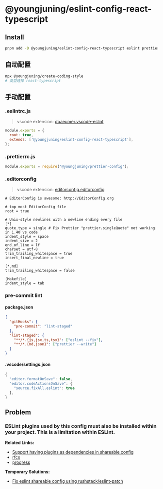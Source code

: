 # @youngjuning/eslint-config-react-typescript

## Install

```sh
pnpm add -D @youngjuning/eslint-config-react-typescript eslint prettier typescript @youngjuning/prettier-config lint-staged yorkie
```

## 自动配置

```sh
npx @youngjuning/create-coding-style
# 类型选择 react-typescript
```

## 手动配置

### .eslintrc.js

> vscode extension: [dbaeumer.vscode-eslint](https://marketplace.visualstudio.com/items?itemName=dbaeumer.vscode-eslint)

```js
module.exports = {
  root: true,
  extends: ['@youngjuning/eslint-config-react-typescript'],
};
```

### .prettierrc.js

```js
module.exports = require('@youngjuning/prettier-config');
```

### .editorconfig

> vscode extension: [editorconfig.editorconfig](https://marketplace.visualstudio.com/items?itemName=EditorConfig.EditorConfig)

```
# EditorConfig is awesome: http://EditorConfig.org

# top-most EditorConfig file
root = true

# Unix-style newlines with a newline ending every file
[*]
quote_type = single # Fix Prettier "prettier.singleQuote" not working in 1.40 vs code
indent_style = space
indent_size = 2
end_of_line = lf
charset = utf-8
trim_trailing_whitespace = true
insert_final_newline = true

[*.md]
trim_trailing_whitespace = false

[Makefile]
indent_style = tab
```

### pre-commit lint

#### package.json

```json
{
  "gitHooks": {
    "pre-commit": "lint-staged"
  },
  "lint-staged": {
    "**/*.{js,jsx,ts,tsx}": ["eslint --fix"],
    "**/*.{md,json}": ["prettier --write"]
  }
}
```

#### .vscode/settings.json

```js
{
  "editor.formatOnSave": false,
  "editor.codeActionsOnSave": {
    "source.fixAll.eslint": true
  },
}
```

## Problem

### ESLint plugins used by this config must also be installed within your project. This is a limitation within ESLint.

**Related Links:**

- [Support having plugins as dependencies in shareable config](https://github.com/eslint/eslint/issues/3458)
- [rfcs](https://github.com/eslint/rfcs/tree/main/designs/2019-config-simplification)
- [progress](https://github.com/eslint/eslint/issues/13481)

**Temporary Solutions:**

- [Fix eslint shareable config using rushstack/eslint-patch](https://github.com/facebook/create-react-app/commit/6e10091a235ba4e15097be79b003fdde1f373331)
